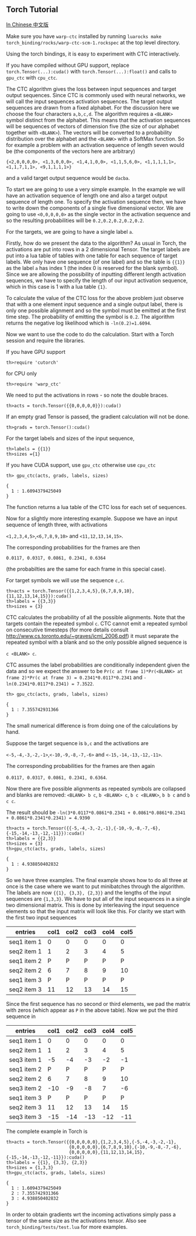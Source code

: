 ## Torch Tutorial

[In Chinese 中文版](TUTORIAL.zh_cn.md)

Make sure you have `warp-ctc` installed by running ```luarocks make torch_binding/rocks/warp-ctc-scm-1.rockspec``` at the top level directory.

Using the torch bindings, it is easy to experiment with CTC interactively.

If you have compiled without GPU support, replace `torch.Tensor(...):cuda()` with
`torch.Tensor(...):float()` and calls to `gpu_ctc` with `cpu_ctc`.

The CTC algorithm gives the loss between input sequences and target output sequences. Since CTC
is commonly used with neural networks, we will call the input sequences activation sequences.
The target output sequences are drawn from a fixed alphabet. For the discussion here we choose 
the four characters `a,b,c,d`. The algorithm requires a `<BLANK>` symbol distinct from the alphabet. 
This means that the activation sequences will be sequences of vectors of dimension five (the size of our alphabet
together with `<BLANK>`). The vectors will be converted to a probability distribution over the alphabet 
and the `<BLANK>` with a SoftMax function. So for example a problem with an activation sequence of length seven 
would be (the components of the vectors here are arbitrary)

```{<2,0,0,0,0>, <1,3,0,0,0>, <1,4,1,0,0>, <1,1,5,6,0>, <1,1,1,1,1>, <1,1,7,1,1>, <9,1,1,1,1>}```

and a valid target output sequence would be `dacba`.



To start we are going to use a very simple example. In the example we will have an activation sequence of length
one and also a target output sequence of length one. To specify the activation sequence then,
we have to write down the components of a single five dimensional vector. 
We are going to use `<0,0,0,0,0>` as the single vector in the activation sequence
and so the resulting probabilities will be `0.2,0.2,0.2,0.2,0.2`. 

For the targets, we are going to have a single label `a`.

Firstly, how do we present the data to the algorithm? As usual in Torch, the activations are
put into rows in a 2 dimensional Tensor. The target labels are put into a lua table of tables
with one table for each sequence of target labels. We only have one sequence (of one label)
and so the table is `{{1}}` as the label `a` has index 1 (the index 0 is reserved for the blank symbol).
Since we are allowing the possibility of inputting different length activation sequences, we have to specify
the length of our input activation sequence, which in this case is 1 with a lua table `{1}`.

To calculate the value of the CTC loss for the above problem just observe that with a one element input
sequence and a single output label, there is only one possible alignment and so the symbol
must be emitted at the first time step. The probability of emitting the symbol is `0.2`. The algorithm
returns the negative log likelihood which is `-ln(0.2)=1.6094`.

Now we want to use the code to do the calculation. Start with a Torch session and require the libraries.

If you have GPU support

```
th>require 'cutorch'  
```

for CPU only

```
th>require 'warp_ctc'  
```

We need to put the activations in rows - so note the double braces.

```
th>acts = torch.Tensor({{0,0,0,0,0}}):cuda()
```

If an empty grad Tensor is passed, the gradient calculation will not be done.

```
th>grads = torch.Tensor():cuda()
```

For the target labels and sizes of the input sequence,

```
th>labels = {{1}}
th>sizes ={1}
```

If you have CUDA support, use `gpu_ctc` otherwise use `cpu_ctc`

```
th> gpu_ctc(acts, grads, labels, sizes)

{
  1 : 1.6094379425049
}
```

The function returns a lua table of the CTC loss for each set of sequences.

Now for a slightly more interesting example. Suppose we have an input sequence of
length three, with activations 

`<1,2,3,4,5>`,`<6,7,8,9,10>` and `<11,12,13,14,15>`. 

The corresponding probabilities for the frames are then 

`0.0117, 0.0317, 0.0861, 0.2341, 0.6364`

(the probabilties are the same for each frame in this special case).

For target symbols we will use the sequence `c,c`.

```
th>acts = torch.Tensor({{1,2,3,4,5},{6,7,8,9,10},{11,12,13,14,15}}):cuda()
th>labels = {{3,3}}
th>sizes = {3}
```
CTC calculates the probability of all the possible alignments. Note that the targets
contain the repeated symbol `c`. CTC cannot emit a repeated symbol on consecutive timesteps
(for more details consult http://www.cs.toronto.edu/~graves/icml_2006.pdf) it must separate 
the repeated symbol with a blank and so the only possible aligned sequence is 

`c <BLANK> c`.

CTC assumes the label probabilities are conditionally independent given the data and so
we expect the answer to be `Pr(c at frame 1)*Pr(<BLANK> at frame 2)*Pr(c at frame 3) = 0.2341*0.0117*0.2341`
and `-ln(0.2341*0.0117*0.2341) = 7.3522`.

```
th> gpu_ctc(acts, grads, labels, sizes)

{
  1 : 7.355742931366
}
```

The small numerical difference is from doing one of the calculations by hand.
 
Suppose the target sequence is `b,c` and the activations are 

`<-5,-4,-3,-2,-1>`,`<-10,-9,-8,-7,-6>` and `<-15,-14,-13,-12,-11>`.

The corresponding probabilities for the frames are then again 

`0.0117, 0.0317, 0.0861, 0.2341, 0.6364`.

Now there are five possible alignments as repeated symbols
are collapsed and blanks are removed:
`<BLANK> b c`, `b <BLANK> c`, `b c <BLANK>`, `b b c` and `b c c`. 

The result should be 
`-ln(3*0.0117*0.0861*0.2341 + 0.0861*0.0861*0.2341 + 0.0861*0.2341*0.2341) = 4.9390`

```
th>acts = torch.Tensor({{-5,-4,-3,-2,-1},{-10,-9,-8,-7,-6},{-15,-14,-13,-12,-11}}):cuda()
th>labels = {{2,3}}
th>sizes = {3}
th>gpu_ctc(acts, grads, labels, sizes)

{
  1 : 4.938850402832
}
```

So we have three examples. The final example shows how to do all three at once is the case
where we want to put minibatches through the algorithm. The labels are now `{{1}, {3,3}, {2,3}}`
and the lengths of the input sequences are `{1,3,3}`. We have to put all of the input sequences in
a single two dimensional matrix. This is done by interleaving the input sequence elements so that the
input matrix will look like this. For clarity we start with the first two input sequences


| entries | col1 | col2 | col3 | col4 | col5 |
|---------|------|------|------|------|------|
|seq1 item 1|0|0|0|0|0|
|seq2 item 1|1|2|3|4|5|
|seq1 item 2|P|P|P|P|P|
|seq2 item 2|6|7|8|9|10|
|seq1 item 3|P|P|P|P|P|
|seq2 item 3|11|12|13|14|15|

Since the first sequence has no second or third elements, we pad the matrix with zeros (which appear as
`P` in the above table). Now we put the third sequence in 

| entries | col1 | col2 | col3 | col4 | col5 |
|---------|------|------|------|------|------|
|seq1 item 1|0|0|0|0|0|
|seq2 item 1|1|2|3|4|5|
|seq3 item 1|-5|-4|-3|-2|-1|
|seq1 item 2|P|P|P|P|P|
|seq2 item 2|6|7|8|9|10|
|seq3 item 2|-10|-9|-8|7|-6|
|seq1 item 3|P|P|P|P|P|
|seq2 item 3|11|12|13|14|15|
|seq3 item 3|-15|-14|-13|-12|-11|


The complete example in Torch is

```
th>acts = torch.Tensor({{0,0,0,0,0},{1,2,3,4,5},{-5,-4,-3,-2,-1},
                        {0,0,0,0,0},{6,7,8,9,10},{-10,-9,-8,-7,-6},
                        {0,0,0,0,0},{11,12,13,14,15},{-15,-14,-13,-12,-11}}):cuda()
th>labels = {{1}, {3,3}, {2,3}}
th>sizes = {1,3,3}
th>gpu_ctc(acts, grads, labels, sizes)

{
  1 : 1.6094379425049
  2 : 7.355742931366
  3 : 4.938850402832
}
```

In order to obtain gradients wrt the incoming activations simply pass a
tensor of the same size as the activations tensor. Also see 
`torch_binding/tests/test.lua` for more examples.
